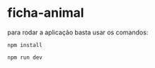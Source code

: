 # ficha-animal

para rodar a aplicação basta usar os comandos:

```shell
npm install
```
```shel
npm run dev
```
